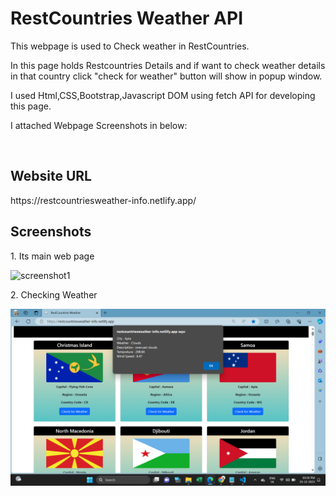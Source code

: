 <h1>RestCountries Weather API</h1>
<p>This webpage is used to Check weather in RestCountries.</p>
<p>In this page holds Restcountries Details and if want to check weather details in that country click "check for weather" button will show in popup window.</p>
<p>I used Html,CSS,Bootstrap,Javascript DOM using fetch API for developing this page.</p>
<p>I attached Webpage Screenshots in below:</p>  <br>

<h2>Website URL</h2>
https://restcountriesweather-info.netlify.app/

<h2>Screenshots</h2>
<p>1. Its main web page</p>
<img src=".images/screenshot1.png" alt="screenshot1"><br>

<p>2. Checking Weather</p>
<img src="./images/screenshot2.png" alt="screenshot2"><br>

